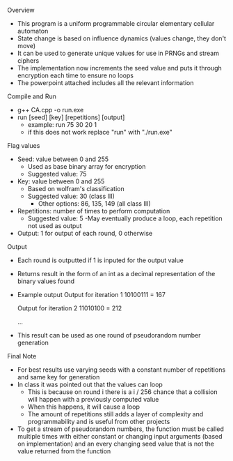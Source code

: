 Overview
- This program is a uniform programmable circular elementary cellular automaton
- State change is based on influence dynamics (values change, they don't move)
- It can be used to generate unique values for use in PRNGs and stream ciphers
- The implementation now increments the seed value and puts it through encryption each time to ensure no loops
- The powerpoint attached includes all the relevant information

Compile and Run
- g++ CA.cpp -o run.exe
- run [seed] [key] [repetitions] [output]
    - example: run 75 30 20 1
    - if this does not work replace "run" with "./run.exe"

Flag values
- Seed: value between 0 and 255
    - Used as base binary array for encryption
    - Suggested value: 75
- Key: value between 0 and 255
    - Based on wolfram's classification
    - Suggested value: 30 (class III)
        - Other options: 86, 135, 149 (all class III)
- Repetitions: number of times to perform computation
    - Suggested value: 5
    -May eventually produce a loop, each repetition not used as output
- Output: 1 for output of each round, 0 otherwise

Output
- Each round is outputted if 1 is inputed for the output value
- Returns result in the form of an int as a decimal representation of the binary values found
- Example output
    Output for iteration 1
    10100111 = 167

    Output for iteration 2
    11010100 = 212

    ...
- This result can be used as one round of pseudorandom number generation

Final Note
- For best results use varying seeds with a constant number of repetitions and same key for generation
- In class it was pointed out that the values can loop
    - This is because on round i there is a i / 256 chance that a collision will happen with a previously computed value
    - When this happens, it will cause a loop
    - The amount of repetitions still adds a layer of complexity and programmability and is useful from other projects
- To get a stream of pseudorandom numbers, the function must be called multiple times with either constant or changing input arguments (based on implementation) and an every changing seed value that is not the value returned from the function